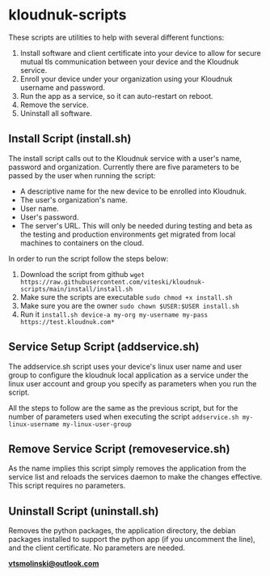 # kloudnuk-scripts
 
These scripts are utilities to help with several different functions:

1. Install software and client certificate into your device to allow for secure mutual tls communication between your device and the Kloudnuk service.
2. Enroll your device under your organization using your Kloudnuk username and password.
3. Run the app as a service, so it can auto-restart on reboot.
4. Remove the service.
5. Uninstall all software.

## Install Script (install.sh)

The install script calls out to the Kloudnuk service with a user's name, password and organization. Currently there are five parameters to be passed by the user when running the script:

* A descriptive name for the new device to be enrolled into Kloudnuk.
* The user's organization's name.
* User name.
* User's password.
* The server's URL. This will only be needed during testing and beta as the testing and production environments get migrated from local machines to containers on the cloud.

In order to run the script follow the steps below:
1. Download the script from github `wget https://raw.githubusercontent.com/viteski/kloudnuk-scripts/main/install/install.sh`
2. Make sure the scripts are executable `sudo chmod +x install.sh`
3. Make sure you are the owner `sudo chown $USER:$USER install.sh`
4. Run it `install.sh device-a my-org my-username my-pass https://test.kloudnuk.com*`

## Service Setup Script (addservice.sh)

The addservice.sh script uses your device's linux user name and user group to configure the kloudnuk local application as a service under the linux user account and group you specify as parameters when you run the script.

All the steps to follow are the same as the previous script, but for the number of parameters used when executing the script `addservice.sh my-linux-username my-linux-user-group`

## Remove Service Script (removeservice.sh)

As the name implies this script simply removes the application from the service list and reloads the services daemon to make the changes effective.
This script requires no parameters.

## Uninstall Script (uninstall.sh)

Removes the python packages, the application directory, the debian packages installed to support the python app (if you uncomment the line), and the client certificate. No parameters are needed.

**vtsmolinski@outlook.com**